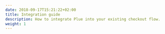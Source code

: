 ```yaml
---
date: 2018-09-17T15:21:22+02:00
title: Integration guide
description: How to integrate Plue into your existing checkout flow.
weight: 1
---
```


